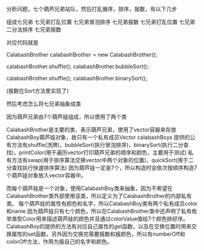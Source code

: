 分析问题，七个葫芦兄弟站队，然后打乱循序，排序，报数，有以下几步

组成七兄弟
七兄弟打乱位置
七兄弟冒泡排序
七兄弟报数
七兄弟打乱位置
七兄弟二分法排序
七兄弟报数

对应代码就是

CalabashBrother calabashBrother = new CalabashBrother();

calabashBrother.shuffle();
calabashBrother.bubbleSort();

calabashBrother.shuffle();
calabashBrother.binarySort();

(报数在Sort方法里实现了)

然后考虑怎么将七兄弟抽象成类

因为葫芦兄弟由7个葫芦娃组成，所以使用了两个类

CalabashBrother是主要的类，表示葫芦兄弟，使用了vector容器来存放CalabashBoy葫芦娃对象，故只有一个私有成员Vector<CalabashBoy> calabashBoys
提供的公有方法有shuffle(洗牌)，bubbleSort(执行冒泡排序)，binarySort(执行二分查找)，printColor(用于遍历vector打印葫芦兄弟的顺序和颜色，主要用于测试)
私有方法有swap(用于排序算法交换vector中两个对象的位置)，quickSort(用于二分查找执行快速排序算法)
因为葫芦娃一定是7个，所以构造时会依次按顺序构造7个葫芦娃对象放入vector容器中。

而每个葫芦娃是一个对象，使用CalabashBoy类来抽象，因为不希望在CalabashBrother类外部使用该类，所以定义为了CalabashBrother的内部私有类。
每个葫芦娃的属性有颜色和名字，所以CalabashBoy类有两个私有成员color和name
因为葫芦娃只有七个颜色，所以在CalabashBrother类中还声明了私有枚举类型Color用来描述葫芦娃的颜色并且通过colorValue值给7个颜色排好序。
CalabashBoy的提供的方法有对应自己属性的get函数，以及在交换位置时用来交换属性的set函数，另外因为交换完需要报数和报颜色，所以有numberOff和colorOff方法，作用为报自己的名字和颜色。
